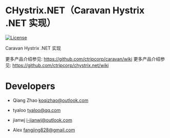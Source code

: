 CHystrix.NET（Caravan Hystrix .NET 实现）
================

[![License](https://img.shields.io/badge/License-Apache%202.0-blue.svg)](https://opensource.org/licenses/Apache-2.0)

Caravan Hystrix .NET 实现

更多产品介绍参见: https://github.com/ctripcorp/caravan/wiki
更多产品介绍参见: https://github.com/ctripcorp/chystrix.net/wiki

# Developers
* Qiang Zhao <koqizhao@outlook.com>

* tyaloo <tyaloo@qq.com>

* jianwj <i-jianwj@outlook.com>

* Alex <fangjing828@gmail.com>

